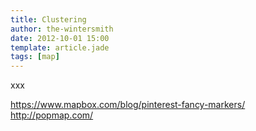 ```yaml
---
title: Clustering
author: the-wintersmith
date: 2012-10-01 15:00
template: article.jade
tags: [map]
---
```


xxx


https://www.mapbox.com/blog/pinterest-fancy-markers/
http://popmap.com/